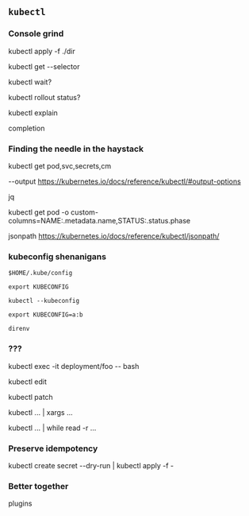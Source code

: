 ## `kubectl`

### Console grind

kubectl apply -f ./dir

kubectl get --selector

kubectl wait?

kubectl rollout status?

kubectl explain

completion

### Finding the needle in the haystack

kubectl get pod,svc,secrets,cm

--output https://kubernetes.io/docs/reference/kubectl/#output-options

jq

kubectl get pod -o custom-columns=NAME:.metadata.name,STATUS:.status.phase

jsonpath https://kubernetes.io/docs/reference/kubectl/jsonpath/

### kubeconfig shenanigans

`$HOME/.kube/config`

`export KUBECONFIG`

`kubectl --kubeconfig`

`export KUBECONFIG=a:b`

`direnv`

### ???

kubectl exec -it deployment/foo -- bash

kubectl edit

kubectl patch

kubectl ... | xargs ...

kubectl ... | while read -r ...

### Preserve idempotency

kubectl create secret --dry-run | kubectl apply -f -

### Better together

plugins
